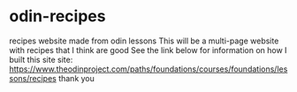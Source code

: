 # odin-recipes
recipes website made from odin lessons
This will be a multi-page website with recipes that I think are good
See the link below for information on how I built this site
site: https://www.theodinproject.com/paths/foundations/courses/foundations/lessons/recipes
thank you